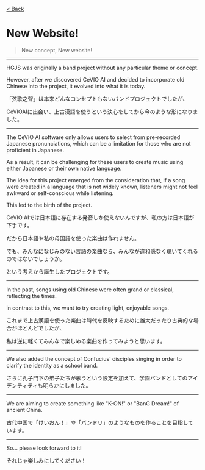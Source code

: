 [< Back](./?page=blog)

# New Website!

> New concept, New website!

---

HGJS was originally a band project without any particular theme or concept. 

However, after we discovered CeVIO AI and decided to incorporate old Chinese into the project, it evolved into what it is today.

「弦歌之聲」は本来どんなコンセプトもないバンドプロジェクトでしたが、

CeVIOAIに出会い、上古漢語を使うという決心をしてから今のような形になりました。

---

The CeVIO AI software only allows users to select from pre-recorded Japanese pronunciations, which can be a limitation for those who are not proficient in Japanese. 

As a result, it can be challenging for these users to create music using either Japanese or their own native language. 

The idea for this project emerged from the consideration that, if a song were created in a language that is not widely known, listeners might not feel awkward or self-conscious while listening. 

This led to the birth of the project.

CeVIO AIでは日本語に存在する発音しか使えないんですが、私の方は日本語が下手です。

だから日本語や私の母国語を使った楽曲は作れません。

でも、みんなになじみのない言語の楽曲なら、みんなが違和感なく聴いてくれるのではないでしょうか。

という考えから誕生したプロジェクトです。

---

In the past, songs using old Chinese were often grand or classical, reflecting the times. 

in contrast to this, we want to try creating light, enjoyable songs.

これまで上古漢語を使った楽曲は時代を反映するために雄大だったり古典的な場合がほとんどでしたが、

私は逆に軽くてみんなで楽しめる楽曲を作ってみようと思います。

---

We also added the concept of Confucius' disciples singing in order to clarify the identity as a school band.

さらに孔子門下の弟子たちが歌うという設定を加えて、学園バンドとしてのアイデンティティも明らかにしました。

---

We are aiming to create something like "K-ON!" or "BanG Dream!" of ancient China.

古代中国で「けいおん！」や「バンドリ」のようなものを作ることを目指しています。

---

So... please look forward to it!

それじゃ楽しみにしてください！
